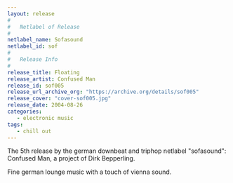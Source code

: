 ```yaml
---
layout: release
#
#   Netlabel of Release
#
netlabel_name: Sofasound
netlabel_id: sof
#
#   Release Info
#
release_title: Floating
release_artist: Confused Man
release_id: sof005
release_url_archive_org: "https://archive.org/details/sof005"
release_cover: "cover-sof005.jpg"
release_date: 2004-08-26
categories:
   - electronic music
tags:
   - chill out
---
```

The 5th release by the german downbeat and triphop netlabel "sofasound": Confused Man, a project of Dirk Bepperling. 

Fine german lounge music with a touch of vienna sound.


